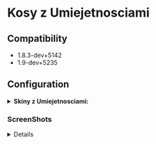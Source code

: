 # Kosy z Umiejetnosciami

## Compatibility
- 1.8.3-dev+5142
- 1.9-dev+5235

## Configuration

<details>
  <summary><b>Skiny z Umiejetnosciami:</b></summary>

```
new const kosy[][][] =
{
//      {"nazwa kosy (najlepiej aby nie byla za dluga)", "sciezka do kosy"}
	{"Zwykla Kosa \y(taka se zwykla)", "models/v_knife.mdl"},										
        {"Sprinter \y(Szybka Kosa)", "models/AmxxProPL/knife/v_knife_1.mdl"},
	{"Assasin \y(Ciche Kroki)", "models/AmxxProPL/knife/v_knife_2.mdl"}
}
```
</details>

### ScreenShots

<details>
- Główne menu skinów:
	
<img src="https://github.com/N1K1Cz/Kosy-z-Umiej-tno-ciami/blob/main/zdj/menu.png"></img>

- Wiadomość gdy skin się ustawił:

<img width="427" height="42" src="https://github.com/N1K1Cz/Kosy-z-Umiej-tno-ciami/blob/main/zdj/ustawienie_czat.png"></img>

</details>
